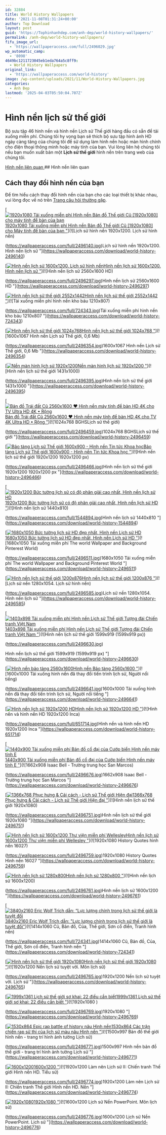```yaml
---
id: 32884
title: World History Wallpapers
date: '2021-11-08T01:31:24+00:00'
author: Top Download
layout: post
guid: 'https://Tophinhanhdep.com/anh-dep/world-history-wallpapers/'
permalink: /anh-dep/world-history-wallpapers/
fifu_image_url:
  - 'https://wallpaperaccess.com/full/2496029.jpg'
wp_automatic_camp:
  - '8098'
4649bc1211723045eb1eda764a5c8ff9:
  - World History Wallpapers
original_link:
  - 'https://wallpaperaccess.com/world-history'
image: /wp-content/uploads/2021/11/World-History-Wallpapers.jpg
categories:
  - Ảnh Đẹp
lastmod: '2025-04-03T05:50:04.707Z'
---
```

# Hình nền lịch sử thế giới

Bộ sưu tập 46 hình nền và hình nền Lịch sử Thế giới hàng đầu có sẵn để tải xuống miễn phí. Chúng tôi hy vọng bạn sẽ thích bộ sưu tập hình ảnh HD ngày càng tăng của chúng tôi để sử dụng làm hình nền hoặc màn hình chính cho điện thoại thông minh hoặc máy tính của bạn. Vui lòng liên hệ chúng tôi nếu bạn muốn xuất bản một **Lịch sử thế giới** hình nền trên trang web của chúng tôi.

[Hình nền liên quan ](#related) ## Hình nền liên quan

## Cách thay đổi hình nền của bạn

Để tìm hiểu cách thay đổi hình nền của bạn cho các loại thiết bị khác nhau, vui lòng đọc về nó trên [Trang câu hỏi thường gặp](https://tophinhanhdep.com/faq/).

  
[[![1920x1080 Tải xuống miễn phí Hình nền Bản đồ Thế giới Cũ [1920x1080] cho máy tính để bàn của bạn](https://wallpaperaccess.com/full/2496029.jpg)1920x1080 Tải xuống miễn phí Hình nền Bản đồ Thế giới Cũ \[1920x1080\] cho Máy tính để bàn của bạn "](https://wallpaperaccess.com/download/world-history-2496029)](![Lịch sử hình nền 1920x1200.  Lịch sử hình nền)

(https://wallpaperaccess.com/full/2496140.jpg)Lịch sử hình nền 1920x1200. Hình nền lịch sử "](https://wallpaperaccess.com/download/world-history-2496140)

[[![Hình nền lịch sử 1600x1200.  Lịch sử hình nền](https://wallpaperaccess.com/full/1544887.jpg)Hình nền lịch sử 1600x1200. Hình nền lịch sử "](https://wallpaperaccess.com/download/world-history-1544887)](![Hình nền lịch sử 2560x1600 HD)

(https://wallpaperaccess.com/full/2496297.jpg)Hình nền lịch sử 2560x1600 HD "](https://wallpaperaccess.com/download/world-history-2496297)

[[![Hình nền lịch sử thế giới 2552x1442](https://wallpaperaccess.com/full/2496315.jpg)Hình nền lịch sử thế giới 2552x1442 "](https://wallpaperaccess.com/download/world-history-2496315)](![Tải xuống miễn phí hình nền kho báu 1210x807)

(https://wallpaperaccess.com/full/724343.jpg)Tải xuống miễn phí hình nền kho báu 1210x807 "](https://wallpaperaccess.com/download/world-history-724343)

[[![Hình nền lịch sử thế giới 1024x768](https://wallpaperaccess.com/full/2496331.jpg)Hình nền lịch sử thế giới 1024x768 "](https://wallpaperaccess.com/download/world-history-2496331)](![1600x1067 Hình nền Lịch sử Thế giới, 0,6 Mb)

(https://wallpaperaccess.com/full/2496354.jpg)1600x1067 Hình nền Lịch sử Thế giới, 0,6 Mb "](https://wallpaperaccess.com/download/world-history-2496354)

[[![Nền màn hình lịch sử 1920x1200](https://wallpaperaccess.com/full/2496391.jpg)Nền màn hình lịch sử 1920x1200 "](https://wallpaperaccess.com/download/world-history-2496391)](![Hình nền lịch sử thế giới 1431x1000)

(https://wallpaperaccess.com/full/2496395.jpg)Hình nền lịch sử thế giới 1431x1000 "](https://wallpaperaccess.com/download/world-history-2496395)

[[![Bản đồ Trái đất Cũ 2560x1600 ❤ Hình nền máy tính để bàn HD 4K cho TV Ultra HD 4K • Rộng](https://wallpaperaccess.com/full/156402.jpg)Bản đồ Trái đất Cũ 2560x1600 ❤ Hình nền máy tính để bàn HD 4K cho TV 4K Ultra HD • Rộng "](https://wallpaperaccess.com/download/world-history-156402)](![1024x768 BGHSLịch sử thế giới)

(https://wallpaperaccess.com/full/2496459.jpg)1024x768 BGHSLịch sử thế giới "](https://wallpaperaccess.com/download/world-history-2496459)

[[![Bảo tàng Lịch sử Thế giới 1600x900 - Hình nền Tin tức Khoa học](https://wallpaperaccess.com/full/2496462.jpg)Bảo tàng Lịch sử Thế giới 1600x900 - Hình nền Tin tức Khoa học "](https://wallpaperaccess.com/download/world-history-2496462)](![Hình nền lịch sử thế giới 1920x1200 1920x1200 px)

(https://wallpaperaccess.com/full/2496466.jpg)Hình nền lịch sử thế giới 1920x1200 1920x1200 px "](https://wallpaperaccess.com/download/world-history-2496466)

[[![1920x1200 Bức tường lịch sử có độ phân giải cao nhất, Hình nền lịch sử HD](https://wallpaperaccess.com/full/2496496.jpg)1920x1200 Bức tường lịch sử có độ phân giải cao nhất, Hình nền lịch sử HD "](https://wallpaperaccess.com/download/world-history-2496496)](![Hình nền lịch sử 1440x810)

(https://wallpaperaccess.com/full/1544894.jpg)Hình nền lịch sử 1440x810 "](https://wallpaperaccess.com/download/world-history-1544894)

[[![1680x1050 Bức tường lịch sử HD đẹp nhất, Hình nền Lịch sử HD](https://wallpaperaccess.com/full/2496503.jpg)1680x1050 Bức tường lịch sử HD đẹp nhất, Hình nền Lịch sử HD "](https://wallpaperaccess.com/download/world-history-2496503)](![1680x1050 Tải xuống miễn phí The world Wallpaper and Background Pinterest World)

(https://wallpaperaccess.com/full/2496511.jpg)1680x1050 Tải xuống miễn phí The world Wallpaper and Background Pinterest World "](https://wallpaperaccess.com/download/world-history-2496511)

[[![Hình nền lịch sử thế giới 1200x876](https://wallpaperaccess.com/full/2496546.jpg)Hình nền lịch sử thế giới 1200x876 "](https://wallpaperaccess.com/download/world-history-2496546)](![Lịch sử nền 1280x1054.  Lịch sử hình nền)

(https://wallpaperaccess.com/full/2496585.jpg)Lịch sử nền 1280x1054. Hình nền lịch sử "](https://wallpaperaccess.com/download/world-history-2496585)

[[![1403x898 Tải xuống miễn phí Hình nền Lịch sử Thế giới Tượng đài Chiến tranh Việt Nam](https://wallpaperaccess.com/full/2496597.jpg)1403x898 Tải xuống miễn phí Hình nền Lịch sử Thế giới Tượng đài Chiến tranh Việt Nam "](https://wallpaperaccess.com/download/world-history-2496597)](![Hình nền lịch sử thế giới 1599x919 (1599x919 px))

(https://wallpaperaccess.com/full/2496630.jpg)

Hình nền lịch sử thế giới 1599x919 (1599x919 px) "](https://wallpaperaccess.com/download/world-history-2496630)

[[![Hình nền bảo tàng 2560x1600](https://wallpaperaccess.com/full/2339297.jpg)Hình nền Bảo tàng 2560x1600 "](https://wallpaperaccess.com/download/world-history-2339297)](![1600x1000 Tải xuống hình nền đã thay đổi tiến trình lịch sử, Người nổi tiếng)

(https://wallpaperaccess.com/full/2496641.jpg)1600x1000 Tải xuống hình nền đã thay đổi tiến trình lịch sử, Người nổi tiếng "](https://wallpaperaccess.com/download/world-history-2496641)

[[![Hình nền lịch sử 1920x1200 HD](https://wallpaperaccess.com/full/2496657.jpg)Hình nền lịch sử 1920x1200 HD "](https://wallpaperaccess.com/download/world-history-2496657)](![Hình nền và hình nền HD 1920x1200 Inca)

(https://wallpaperaccess.com/full/651714.jpg)Hình nền và hình nền HD 1920x1200 Inca "](https://wallpaperaccess.com/download/world-history-651714)

[[![1440x900 Tải xuống miễn phí Bản đồ cổ đại của Cướp biển Hình nền máy tính E](https://wallpaperaccess.com/full/2496659.jpg)1440x900 Tải xuống miễn phí Bản đồ cổ đại của Cướp biển Hình nền máy tính E "](https://wallpaperaccess.com/download/world-history-2496659)](![1662x908 Isaac Bell - Trường trung học San Marcos)

(https://wallpaperaccess.com/full/2496676.jpg)1662x908 Isaac Bell - Trường trung học San Marcos "](https://wallpaperaccess.com/download/world-history-2496676)

[[![1366x768 Phục hưng & Cải cách - Lịch sử Thế giới Hiện đại](https://wallpaperaccess.com/full/2496750.jpg)1366x768 Phục hưng &amp; Cải cách - Lịch sử Thế giới Hiện đại "](https://wallpaperaccess.com/download/world-history-2496750)](![Hình nền lịch sử thế giới 1920x1080)

(https://wallpaperaccess.com/full/2496751.jpg)Hình nền lịch sử thế giới 1920x1080 "](https://wallpaperaccess.com/download/world-history-2496751)

[[![Hình nền lịch sử 1600x1200 Thư viện miễn phí Wellesley](https://wallpaperaccess.com/full/2496756.png)Hình nền lịch sử 1600x1200 Thư viện miễn phí Wellesley "](https://wallpaperaccess.com/download/world-history-2496756)](![1920x1080 History Quotes hình nền 16027)

(https://wallpaperaccess.com/full/2496759.jpg)1920x1080 History Quotes Hình nền 16027 "](https://wallpaperaccess.com/download/world-history-2496759)

[[![Hình nền lịch sử 1280x800](https://wallpaperaccess.com/full/2496760.jpg)Hình nền lịch sử 1280x800 "](https://wallpaperaccess.com/download/world-history-2496760)](![Hình nền lịch sử 1600x1200)

(https://wallpaperaccess.com/full/2496761.jpg)Hình nền lịch sử 1600x1200 "](https://wallpaperaccess.com/download/world-history-2496761)

[[![3840x2160 Eric Wolf Trích dẫn: “Lực lượng chính trong lịch sử thế giới là tuyệt đối](https://wallpaperaccess.com/full/2496762.jpg) 3840x2160 Eric Wolf Trích dẫn: "Lực lượng chính trong lịch sử thế giới là tuyệt đối"](https://wallpaperaccess.com/download/world-history-2496762)](![1414x1060 Cũ, Bản đồ, Của, Thế giới, Sơn cổ điển, Tranh hình nền)

(https://wallpaperaccess.com/full/724341.jpg)1414x1060 Cũ, Bản đồ, Của, Thế giới, Sơn cổ điển, Tranh hình nền "](https://wallpaperaccess.com/download/world-history-724341)

[[![Hình nền lịch sử thế giới 1920x1080](https://wallpaperaccess.com/full/2496764.jpg)Hình nền lịch sử thế giới 1920x1080 "](https://wallpaperaccess.com/download/world-history-2496764)](![1920x1200 Nền lịch sử tuyệt vời.  Môn lịch sử)

(https://wallpaperaccess.com/full/2496765.jpg)1920x1200 Nền lịch sử tuyệt vời. Lịch sử "](https://wallpaperaccess.com/download/world-history-2496765)

[[![1999x1361 Lịch sử thế giới sơ khai: 22 điều cần biết](https://wallpaperaccess.com/full/2496768.jpg)1999x1361 Lịch sử thế giới sơ khai: 22 điều cần biết "](https://wallpaperaccess.com/download/world-history-2496768)](![1920x1080 )

(https://wallpaperaccess.com/full/2496769.jpg)1920x1080 "](https://wallpaperaccess.com/download/world-history-2496769)

[[![1530x864 Epic rap battle of history nâu Hình nền](https://wallpaperaccess.com/full/2496770.png)1530x864 Các trận chiến rap sử thi của lịch sử màu nâu Hình nền "](https://wallpaperaccess.com/download/world-history-2496770)](![1500x997 Bản đồ thế giới hình nền - trang trí hình ảnh tường Lịch sử)

(https://wallpaperaccess.com/full/2496771.jpg)1500x997 Hình nền bản đồ thế giới - trang trí hình ảnh tường Lịch sử "](https://wallpaperaccess.com/download/world-history-2496771)

[[![1600x1200 ](https://wallpaperaccess.com/full/2496773.png)1600x1200 "](https://wallpaperaccess.com/download/world-history-2496773)](![1920x1200 Làm nên Lịch sử II: Chiến tranh Thế giới Hình nền HD.  Tiểu sử)

(https://wallpaperaccess.com/full/2496774.jpg)1920x1200 Làm nên Lịch sử II: Chiến tranh Thế giới Hình nền HD. Nền "](https://wallpaperaccess.com/download/world-history-2496774)

[[![1920x1080 ](https://wallpaperaccess.com/full/2496775.jpg)1920x1080 "](https://wallpaperaccess.com/download/world-history-2496775)](![1600x1200 Lịch sử Nền PowerPoint.  Môn lịch sử)

(https://wallpaperaccess.com/full/2496776.jpg)1600x1200 Lịch sử Nền PowerPoint. Lịch sử "](https://wallpaperaccess.com/download/world-history-2496776)
